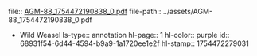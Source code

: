 file:: [AGM-88_1754472190838_0.pdf](../assets/AGM-88_1754472190838_0.pdf)
file-path:: ../assets/AGM-88_1754472190838_0.pdf

- Wild Weasel
  ls-type:: annotation
  hl-page:: 1
  hl-color:: purple
  id:: 68931f54-6d44-4594-b9a9-1a1720ee1e2f
  hl-stamp:: 1754472279031